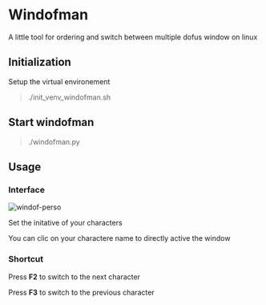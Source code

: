 # Windofman

A little tool for ordering and switch between multiple dofus window on linux

## Initialization

Setup the virtual environement

> ./init_venv_windofman.sh

## Start windofman

> ./windofman.py

## Usage

### Interface

![windof-perso](https://github.com/Rs-appez/windofman/assets/37080870/bcc5d3a5-4417-452a-b44b-5092ac6483f4)

Set the initative of your characters

You can clic on your  charactere name to directly active the window

### Shortcut

Press **F2** to switch to the next character

Press **F3** to switch to the previous character
